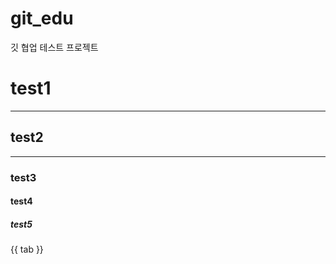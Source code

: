 # git_edu
깃 협업 테스트 프로젝트
# test1 #
---
## test2 ##
***
### test3 ###
#### test4 ####
##### test5 #####

{{  tab }}
